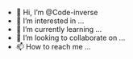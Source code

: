 - 👋 Hi, I’m @Code-inverse
- 👀 I’m interested in ...
- 🌱 I’m currently learning ...
- 💞️ I’m looking to collaborate on ...
- 📫 How to reach me ...

<!---
Code-inverse/Code-inverse is a ✨ special ✨ repository because its `README.md` (this file) appears on your GitHub profile.
You can click the Preview link to take a look at your changes.
--->

